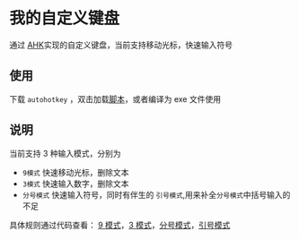 # 我的自定义键盘

通过 [AHK](https://www.autohotkey.com)实现的自定义键盘，当前支持移动光标，快速输入符号

## 使用

下载 `autohotkey` ，双击加载[脚本]("/src/main.ahk")，或者编译为 exe 文件使用

## 说明

当前支持 3 种输入模式，分别为

- `9模式` 快速移动光标，删除文本
- `3模式` 快速输入数字，删除文本
- `分号模式` 快速输入符号，同时有伴生的 `引号模式`,用来补全`分号模式`中括号输入的不足

具体规则通过代码查看： [9 模式](/src/modules/mode-9.ahk)，[3 模式](/src/modules/mode-3.ahk)，[分号模式](/src/modules/mode-semi.ahk)，[引号模式](/src/modules/mode-quote.ahk)
